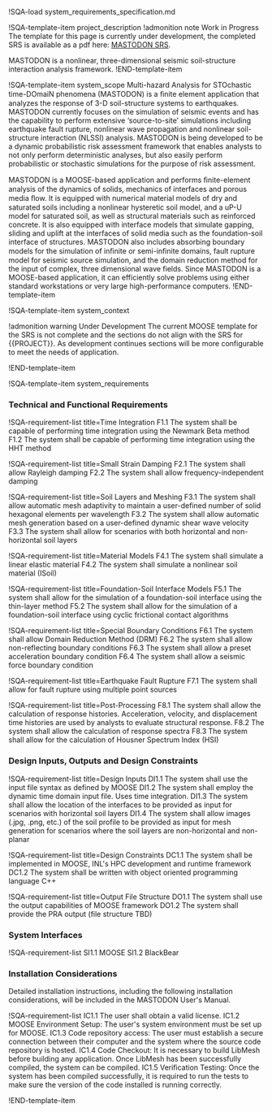 !SQA-load system_requirements_specification.md

!SQA-template-item project_description
!admonition note Work in Progress
The template for this page is currently under development, the completed SRS is available
as a pdf here: [MASTODON SRS](https://hpcgitlab.inl.gov/idaholab/mastodon/uploads/d50895b47f1cf489b504bf3036d79bae/MastodonSoftwareRequirementsSpecification.pdf).

MASTODON is a nonlinear, three-dimensional seismic soil-structure interaction analysis framework.
!END-template-item

!SQA-template-item system_scope
Multi-hazard Analysis for STOchastic time-DOmaiN phenomena (MASTODON) is a ﬁnite element application
that analyzes the response of 3-D soil-structure systems to earthquakes. MASTODON currently focuses
on the simulation of seismic events and has the capability to perform extensive ‘source-to-site’
simulations including earthquake fault rupture, nonlinear wave propagation and nonlinear
soil-structure interaction (NLSSI) analysis. MASTODON is being developed to be a dynamic
probabilistic risk assessment framework that enables analysts to not only perform deterministic
analyses, but also easily perform probabilistic or stochastic simulations for the purpose of risk
assessment.

MASTODON is a MOOSE-based application and performs ﬁnite-element analysis of the dynamics of solids,
mechanics of interfaces and porous media ﬂow. It is equipped with numerical material models of dry
and saturated soils including a nonlinear hysteretic soil model, and a uP-U model for saturated
soil, as well as structural materials such as reinforced concrete. It is also equipped with
interface models that simulate gapping, sliding and uplift at the interfaces of solid media such as
the foundation-soil interface of structures. MASTODON also includes absorbing boundary models for
the simulation of inﬁnite or semi-inﬁnite domains, fault rupture model for seismic source
simulation, and the domain reduction method for the input of complex, three dimensional wave fields.
Since MASTODON is a MOOSE-based application, it can efficiently solve problems using either standard
workstations or very large high-performance computers.
!END-template-item

!SQA-template-item system_context

!admonition warning Under Development
The current MOOSE template for the SRS is not complete and the sections do not align with
the SRS for {{PROJECT}}. As development continues sections will be more configurable to meet
the needs of application.

!END-template-item

!SQA-template-item system_requirements

### Technical and Functional Requirements

!SQA-requirement-list title=Time Integration
    F1.1 The system shall be capable of performing time integration using the Newmark Beta method
    F1.2 The system shall be capable of performing time integration using the HHT method

!SQA-requirement-list title=Small Strain Damping
    F2.1 The system shall allow Rayleigh damping
    F2.2 The system shall allow frequency-independent damping

!SQA-requirement-list title=Soil Layers and Meshing
    F3.1 The system shall allow automatic mesh adaptivity to maintain a user-defined number of solid hexagonal elements per wavelength
    F3.2 The system shall allow automatic mesh generation based on a user-defined dynamic shear wave velocity
    F3.3 The system shall allow for scenarios with both horizontal and non-horizontal soil layers

!SQA-requirement-list title=Material Models
    F4.1 The system shall simulate a linear elastic material
    F4.2 The system shall simulate a nonlinear soil material (ISoil)

!SQA-requirement-list title=Foundation-Soil Interface Models
    F5.1 The system shall allow for the simulation of a foundation-soil interface using the thin-layer method
    F5.2 The system shall allow for the simulation of a foundation-soil interface using cyclic frictional contact algorithms

!SQA-requirement-list title=Special Boundary Conditions
    F6.1 The system shall allow Domain Reduction Method (DRM)
    F6.2 The system shall allow non-reflecting boundary conditions
    F6.3 The system shall allow a preset acceleration boundary condition
    F6.4 The system shall allow a seismic force boundary condition

!SQA-requirement-list title=Earthquake Fault Rupture
    F7.1 The system shall allow for fault rupture using multiple point sources

!SQA-requirement-list title=Post-Processing
    F8.1 The system shall allow the calculation of response histories. Acceleration, velocity, and displacement time histories are used by analysts to evaluate structural response.
    F8.2 The system shall allow the calculation of response spectra
    F8.3 The system shall allow for the calculation of Housner Spectrum Index (HSI)

### Design Inputs, Outputs and Design Constraints

!SQA-requirement-list title=Design Inputs
    DI1.1 The system shall use the input file syntax as defined by MOOSE
    DI1.2 The system shall employ the dynamic time domain input file. Uses time integration.
    DI1.3 The system shall allow the location of the interfaces to be provided as input for scenarios with horizontal soil layers
    DI1.4 The system shall allow images (.jpg, .png, etc.) of the soil profile to be provided as input for mesh generation for scenarios where the soil layers are non-horizontal and non-planar

!SQA-requirement-list title=Design Constraints
    DC1.1 The system shall be implemented in MOOSE, INL's HPC development and runtime framework
    DC1.2 The system shall be written with object oriented programming language C++

!SQA-requirement-list title=Output File Structure
    DO1.1 The system shall use the output capabilities of MOOSE framework
    DO1.2 The system shall provide the PRA output (file structure TBD)

### System Interfaces

!SQA-requirement-list
    SI1.1 MOOSE
    SI1.2 BlackBear

### Installation Considerations
Detailed installation instructions, including the following installation considerations, will be included in the MASTODON User's Manual.

!SQA-requirement-list
    IC1.1 The user shall obtain a valid license.
    IC1.2 MOOSE Environment Setup:  The user's system environment must be set up for MOOSE.
    IC1.3 Code repository access: The user must establish a secure connection between their computer and the system where the source code repository is hosted.
    IC1.4 Code Checkout:  It is necessary to build LibMesh before building any application.  Once LibMesh has been successfully compiled, the system can be compiled.
    IC1.5 Verification Testing:  Once the system has been compiled successfully, it is required to run the tests to make sure the version of the code installed is running correctly.

!END-template-item

